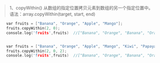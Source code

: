 > 1、copyWithin() 从数组的指定位置拷贝元素到数组的另一个指定位置中。
    语法：array.copyWithin(target, start, end)
```c
    var fruits = ["Banana", "Orange", "Apple", "Mango"];
    fruits.copyWithin(2, 0); 
    console.log('fruits',fruits)  //["Banana", "Orange", "Banana", "Orange"]


    var fruits = ["Banana", "Orange", "Apple", "Mango", "Kiwi", "Papaya"];
    fruits.copyWithin(2, 0, 2);
    console.log('fruits',fruits)  //["Banana", "Orange", "Banana", "Orange", "Kiwi", "Papaya"]
```


